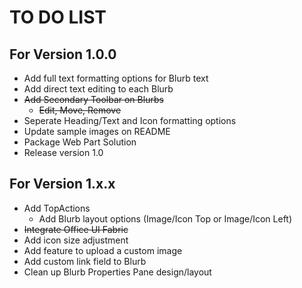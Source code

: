 # TO DO LIST

## For Version 1.0.0
- Add full text formatting options for Blurb text
- Add direct text editing to each Blurb
- ~~Add Secondary Toolbar on Blurbs~~
    - ~~Edit, Move, Remove~~ 
- Seperate Heading/Text and Icon formatting options
- Update sample images on README
- Package Web Part Solution
- Release version 1.0

## For Version 1.x.x
- Add TopActions
    - Add Blurb layout options (Image/Icon Top or Image/Icon Left)
- ~~Integrate Office UI Fabric~~
- Add icon size adjustment
- Add feature to upload a custom image
- Add custom link field to Blurb
- Clean up Blurb Properties Pane design/layout